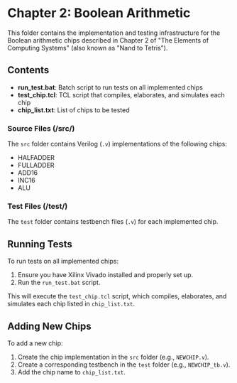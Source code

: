 # Chapter 2: Boolean Arithmetic

This folder contains the implementation and testing infrastructure for the Boolean arithmetic chips described in Chapter 2 of "The Elements of Computing Systems" (also known as "Nand to Tetris").

## Contents

- **run_test.bat**: Batch script to run tests on all implemented chips
- **test_chip.tcl**: TCL script that compiles, elaborates, and simulates each chip
- **chip_list.txt**: List of chips to be tested

### Source Files (/src/)
The `src` folder contains Verilog (`.v`) implementations of the following chips:

- HALFADDER
- FULLADDER
- ADD16
- INC16
- ALU

### Test Files (/test/)
The `test` folder contains testbench files (`.v`) for each implemented chip.

## Running Tests

To run tests on all implemented chips:

1. Ensure you have Xilinx Vivado installed and properly set up.
2. Run the `run_test.bat` script.

This will execute the `test_chip.tcl` script, which compiles, elaborates, and simulates each chip listed in `chip_list.txt`.

## Adding New Chips

To add a new chip:

1. Create the chip implementation in the `src` folder (e.g., `NEWCHIP.v`).
2. Create a corresponding testbench in the `test` folder (e.g., `NEWCHIP_tb.v`).
3. Add the chip name to `chip_list.txt`.